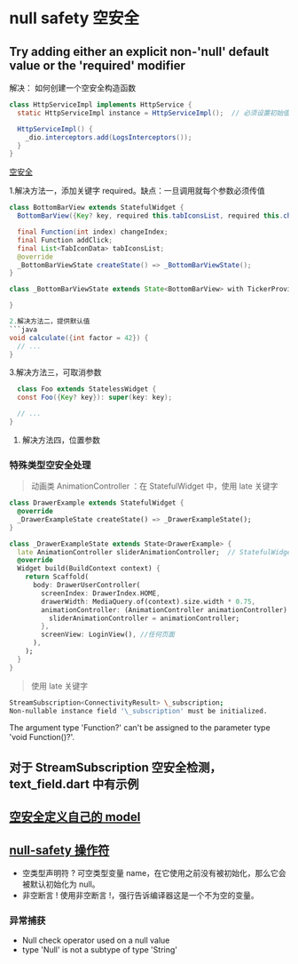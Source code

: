 # null safety 空安全

## Try adding either an explicit non-'null' default value or the 'required' modifier

解决： 如何创建一个空安全构造函数

```java
class HttpServiceImpl implements HttpService {
  static HttpServiceImpl instance = HttpServiceImpl();  // 必须设置初始值

  HttpServiceImpl() {
    _dio.interceptors.add(LogsInterceptors());
  }
}
```

[空安全](https://stackoverflow.com/questions/64560461/the-parameter-cant-have-a-value-of-null-because-of-its-type-in-dart)

1.解决方法一，添加关键字 required。缺点：一旦调用就每个参数必须传值

````java
class BottomBarView extends StatefulWidget {
  BottomBarView({Key? key, required this.tabIconsList, required this.changeIndex, required this.addClick}) : super(key: key);

  final Function(int index) changeIndex;
  final Function addClick;
  final List<TabIconData> tabIconsList;
  @override
  _BottomBarViewState createState() => _BottomBarViewState();
}

class _BottomBarViewState extends State<BottomBarView> with TickerProviderStateMixin {

}

2.解决方法二，提供默认值
```java
void calculate({int factor = 42}) {
  // ...
}
````

3.解决方法三，可取消参数

```java
  class Foo extends StatelessWidget {
  const Foo({Key? key}): super(key: key);

  // ...
}
```

1. 解决方法四，位置参数

### 特殊类型空安全处理

> 动画类 AnimationController ：在 StatefulWidget 中，使用 late 关键字

```dart
class DrawerExample extends StatefulWidget {
  @override
  _DrawerExampleState createState() => _DrawerExampleState();
}

class _DrawerExampleState extends State<DrawerExample> {
  late AnimationController sliderAnimationController;  // StatefulWidget 延迟定义  AnimationController
  @override
  Widget build(BuildContext context) {
    return Scaffold(
      body: DrawerUserController(
        screenIndex: DrawerIndex.HOME,
        drawerWidth: MediaQuery.of(context).size.width * 0.75,
        animationController: (AnimationController animationController) {
          sliderAnimationController = animationController;
        },
        screenView: LoginView(), //任何页面
      ),
    );
  }
}
```

> 使用 late 关键字

```bash
StreamSubscription<ConnectivityResult> \_subscription;
Non-nullable instance field '\_subscription' must be initialized.
```

The argument type 'Function?' can't be assigned to the parameter type 'void Function()?'.

## 对于 StreamSubscription 空安全检测，text_field.dart 中有示例

## [空安全定义自己的 model](https://www.raywenderlich.com/21955673-non-nullable-dart-understanding-null-safety)

## [null-safety 操作符](https://gitchat.csdn.net/columnTopic/5e9d22812b34772795872415)

- 空类型声明符 ? 可空类型变量 name，在它使用之前没有被初始化，那么它会被默认初始化为 null。
- 非空断言 ! 使用非空断言 !，强行告诉编译器这是一个不为空的变量。

### 异常捕获

- Null check operator used on a null value
- type 'Null' is not a subtype of type 'String'
